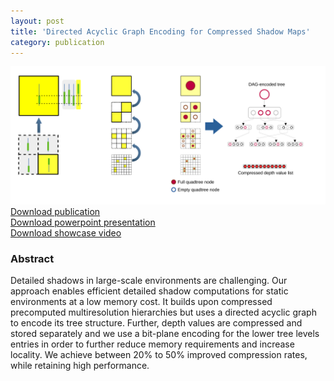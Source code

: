 ```yaml
---
layout: post
title: 'Directed Acyclic Graph Encoding for Compressed Shadow Maps'
category: publication
---
```


<img src='/assets/publications/SE21/SE21.png' width='1100px'/>
<br>
<a href="/assets/publications/SE21/SE21.pdf" download>Download publication</a>
<br>
<a href="http://graphics.tudelft.nl/Publications-new/2021/SE21/SE21.pptx" download>Download powerpoint presentation</a>
<br>
<a href="http://graphics.tudelft.nl/Publications-new/2021/SE21/SE21.avi" download>Download showcase video</a>

### Abstract

Detailed shadows in large-scale environments are challenging. Our approach enables efficient detailed shadow computations for static environments at a low memory cost. It builds upon compressed precomputed multiresolution hierarchies but uses a directed acyclic graph to encode its tree structure. Further, depth values are compressed and stored separately and we use a bit-plane encoding for the lower tree levels entries in order to further reduce memory requirements and increase locality. We achieve between 20% to 50% improved compression rates, while retaining high performance.


